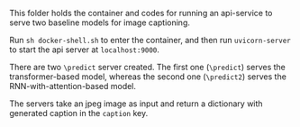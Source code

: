 This folder holds the container and codes for running an api-service to serve two baseline models for image captioning.

Run `sh docker-shell.sh` to enter the container, and then run `uvicorn-server` to start the api server at `localhost:9000`.

There are two `\predict` server created. The first one (`\predict`) serves the transformer-based model, whereas the second one (`\predict2`) serves the RNN-with-attention-based model.

The servers take an jpeg image as input and return a dictionary with generated caption in the `caption` key.
